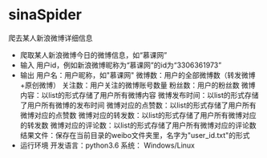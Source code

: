 # sinaSpider
爬去某人新浪微博详细信息
 - 爬取某人新浪微博今日的微博信息，如“慕课网”
 - 输入
    用户id，例如新浪微博昵称为“慕课网”的id为“3306361973”
 - 输出
    用户名：用户昵称，如"慕课网"
    微博数：用户的全部微博数（转发微博+原创微博）
    关注数：用户关注的微博账号数量
    粉丝数：用户的粉丝数
    微博内容：以list的形式存储了用户所有微博内容
    微博发布时间：以list的形式存储了用户所有微博的发布时间
    微博对应的点赞数：以list的形式存储了用户所有微博对应的点赞数
    微博对应的转发数：以list的形式存储了用户所有微博对应的转发数
    微博对应的评论数：以list的形式存储了用户所有微博对应的评论数
    结果文件：保存在当前目录的weibo文件夹里，名字为"user_id.txt"的形式 
 -  运行环境
    开发语言：python3.6
    系统： Windows/Linux
